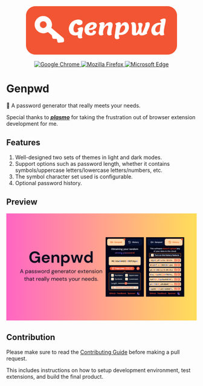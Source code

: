 <div align="center">
    <img src="./assets/logo-with-text.svg" height="128" alt="Logo">
</div>
<p align="center">
  <a href="https://chromewebstore.google.com/detail/mgbdfikhgmcmjaoknnpnggjklofmnbfh">
    <img alt="Google Chrome" src="https://img.shields.io/badge/Google%20Chrome-141e24?style=for-the-badge&logo=googlechrome&logoColor=%23ffffff">
  </a>
  <a href="https://addons.mozilla.org/addon/genpwd/">
  	<img alt="Mozilla Firefox" src="https://img.shields.io/badge/Mozilla%20Firefox-141e24?style=for-the-badge&logo=firefoxbrowser&logoColor=%23ffffff">
  </a>
  <a href="https://microsoftedge.microsoft.com/addons/detail/kohpoklaaeicnkdapjkmljdachedmbbi">
    <img alt="Microsoft Edge" src="https://img.shields.io/badge/Microsoft%20Edge-141e24?style=for-the-badge&logo=microsoftedge&logoColor=%23ffffff">
  </a>
</p>

# Genpwd

🔑 A password generator that really meets your needs.

Special thanks to **_[plasmo](https://github.com/PlasmoHQ/plasmo)_** for taking the frustration out of browser extension development for me.

## Features

1. Well-designed two sets of themes in light and dark modes.
2. Support options such as password length, whether it contains symbols/uppercase letters/lowercase letters/numbers, etc.
3. The symbol character set used is configurable.
4. Optional password history.

## Preview

![preview](./assets/social-preview-dark.png)

## Contribution

Please make sure to read the [Contributing Guide](./.github/CONTRIBUTING.md) before making a pull request.

This includes instructions on how to setup development environment, test extensions, and build the final product.
